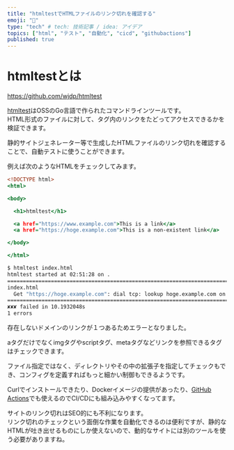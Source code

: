 ```yaml
---
title: "htmltestでHTMLファイルのリンク切れを確認する"
emoji: "🧪"
type: "tech" # tech: 技術記事 / idea: アイデア
topics: ["html", "テスト", "自動化", "cicd", "githubactions"]
published: true
---
```


# htmltestとは
https://github.com/wjdp/htmltest

[htmltest](https://github.com/wjdp/htmltest)はOSSのGo言語で作られたコマンドラインツールです。  
HTML形式のファイルに対して、タグ内のリンクをたどってアクセスできるかを検証できます。  
  
静的サイトジェネレーター等で生成したHTMLファイルのリンク切れを確認することで、自動テストに使うことができます。
  
例えば次のようなHTMLをチェックしてみます。

```html:index.html
<!DOCTYPE html>
<html>

<body>

  <h1>htmltest</h1>

  <a href="https://www.example.com">This is a link</a>
  <a href="https://hoge.example.com">This is a non-existent link</a>

</body>

</html>
```

```bash
$ htmltest index.html 
htmltest started at 02:51:28 on .
========================================================================
index.html
  Get "https://hoge.example.com": dial tcp: lookup hoge.example.com on 192.168.65.5:53: no such host --- index.html --> https://hoge.example.com
========================================================================
✘✘✘ failed in 10.1932048s
1 errors
```

存在しないドメインのリンクが１つあるためエラーとなりました。  
  
aタグだけでなくimgタグやscriptタグ、metaタグなどリンクを参照できるタグはチェックできます。
  
ファイル指定ではなく、ディレクトリやその中の拡張子を指定してチェックもでき、コンフィグを定義すればもっと細かい制御もできるようです。  
  
Curlでインストールできたり、Dockerイメージの提供があったり、[GitHub Actions](https://github.com/wjdp/htmltest-action)でも使えるのでCI/CDにも組み込みやすくなってます。
  
サイトのリンク切れはSEO的にも不利になります。  
リンク切れのチェックという面倒な作業を自動化できるのは便利ですが、静的なHTMLが吐き出せるものにしか使えないので、動的なサイトには別のツールを使う必要がありますね。
